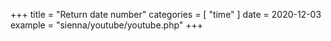 +++
title = "Return date number"
categories = [ "time" ]
date = 2020-12-03
example = "sienna/youtube/youtube.php"
+++
